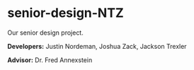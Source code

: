 # senior-design-NTZ
Our senior design project.

**Developers:** Justin Nordeman, Joshua Zack, Jackson Trexler

**Advisor:** Dr. Fred Annexstein
